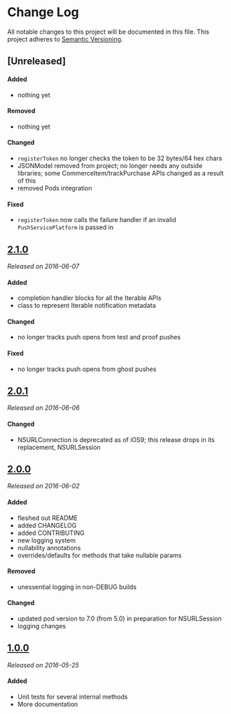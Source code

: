 # Change Log
All notable changes to this project will be documented in this file.
This project adheres to [Semantic Versioning](http://semver.org/).

## [Unreleased]
#### Added
- nothing yet

#### Removed
- nothing yet

#### Changed
- `registerToken` no longer checks the token to be 32 bytes/64 hex chars
- JSONModel removed from project; no longer needs any outside libraries; some CommerceItem/trackPurchase APIs changed as a result of this
- removed Pods integration

#### Fixed
- `registerToken` now calls the failure handler if an invalid `PushServicePlatform` is passed in


## [2.1.0](https://github.com/Iterable/iterable-ios-sdk/releases/tag/2.1.0)
 _Released on 2016-06-07_
 
#### Added
- completion handler blocks for all the Iterable APIs
- class to represent Iterable notification metadata

#### Changed
- no longer tracks push opens from test and proof pushes

#### Fixed
- no longer tracks push opens from ghost pushes


## [2.0.1](https://github.com/Iterable/iterable-ios-sdk/releases/tag/2.0.1)
 _Released on 2016-06-06_
  
#### Changed
- NSURLConnection is deprecated as of iOS9; this release drops in its replacement, NSURLSession


## [2.0.0](https://github.com/Iterable/iterable-ios-sdk/releases/tag/2.0.0)
 _Released on 2016-06-02_

#### Added
- fleshed out README
- added CHANGELOG
- added CONTRIBUTING
- new logging system
- nullability annotations
- overrides/defaults for methods that take nullable params

#### Removed
- unessential logging in non-DEBUG builds

#### Changed
- updated pod version to 7.0 (from 5.0) in preparation for NSURLSession
- logging changes


## [1.0.0](https://github.com/Iterable/iterable-ios-sdk/releases/tag/1.0.0)
 _Released on 2016-05-25_
 
#### Added 
- Unit tests for several internal methods
- More documentation
